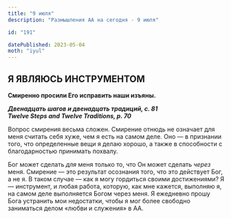 ```yaml
---
title: "9 июля"
description: "Размышления АА на сегодня - 9 июля"

id: "191"

datePublished: 2023-05-04
moth: "iyul"
---
```


## Я ЯВЛЯЮСЬ ИНСТРУМЕНТОМ

**Смиренно просили Его исправить наши изъяны.**

**_Двенадцать шагов и двенадцать традиций, с. 81  
Twelve Steps and Twelve Traditions, p. 70_**

Вопрос смирения весьма сложен. Смирение отнюдь не означает для меня считать
себя хуже, чем я есть на самом деле. Оно — в признании того, что определенные
вещи я делаю хорошо, а также в способности с благодарностью принимать похвалу.

Бог может сделать _для_ меня только то, что Он может сделать _через_ меня.
Смирение — это результат осознания того, что это действует Бог, а не я. В
таком случае — как я могу гордиться своими достижениями? Я — инструмент, и
любая работа, которую, как мне кажется, выполняю я, на самом деле выполняется
Богом через меня. Я ежедневно прошу Бога устранить мои недостатки, чтобы я мог
более свободно заниматься делом «любви и служения» в АА.
